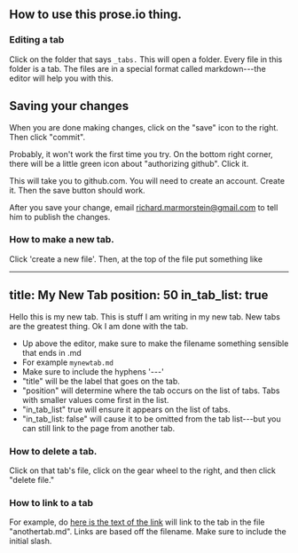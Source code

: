 ## How to use this prose.io thing.

### Editing a tab
Click on the folder that says `_tabs.`
This will open a folder. Every file in this folder is a tab.
The files are in a special format called markdown---the editor will help you with this.

## Saving your changes
When you are done making changes, click on the "save" icon to the right. Then click "commit".

Probably, it won't work the first time you try. On the bottom right corner, there will be a little green icon about "authorizing github". Click it.

This will take you to github.com. You will need to create an account. Create it. Then the save button should work.

After you save your change, email richard.marmorstein@gmail.com to tell him to publish the changes.


### How to make a new tab.
Click 'create a new file'. Then, at the top of the file put something like

---
title: My New Tab
position: 50
in_tab_list: true
---
Hello this is my new tab.
This is stuff I am writing in my new tab.
New tabs are the greatest thing.
Ok I am done with the tab.

* Up above the editor, make sure to make the filename something sensible that ends in .md
* For example `mynewtab.md`
* Make sure to include the hyphens '---'
* "title" will be the label that goes on the tab.
* "position" will determine where the tab occurs on the list of tabs. Tabs with smaller values come first in the list.
* "in_tab_list" true will ensure it appears on the list of tabs. 
* "in_tab_list: false" will cause it to be omitted from the tab list---but you can still link to the page from another tab.

### How to delete a tab.

Click on that tab's file, click on the gear wheel to the right, and then click "delete file."

### How to link to a tab

For example, do [here is the text of the link](/anothertab) will link to the tab in the file "anothertab.md". Links are based off the filename. Make sure to include the initial slash.
